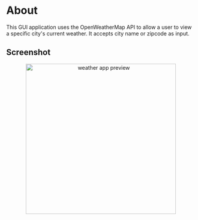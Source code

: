 # About
This GUI application uses the OpenWeatherMap API  to allow a user to view a specific city's current weather. It accepts 
city name or zipcode as input. 

## Screenshot
<p align="center">
<img width="400" alt="weather app preview" src=""https://raw.githubusercontent.com/zarexalvindaria/weather_app/main/img/weather-app-preview.gif" />
</p>